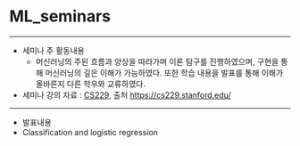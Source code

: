 # ML_seminars
---
- 세미나 주 활동내용
  - 머신러닝의 주된 흐름과 양상을 따라가며 이론 탐구를 진행하였으며, 구현을 통해 머신러닝의 깊은 이해가 가능하였다. 또한 학습 내용을 발표를 통해 이해가 올바른지 다른 학우와 교류하였다.
- 세미나 강의 자료 : [CS229](https://cs229.stanford.edu/main_notes.pdf), 출처 https://cs229.stanford.edu/
---

- 발표내용
-  Classification and logistic regression
